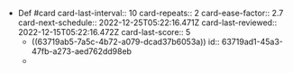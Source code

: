 - Def #card
  card-last-interval:: 10
  card-repeats:: 2
  card-ease-factor:: 2.7
  card-next-schedule:: 2022-12-25T05:22:16.471Z
  card-last-reviewed:: 2022-12-15T05:22:16.472Z
  card-last-score:: 5
	- ((63719ab5-7a5c-4b72-a079-dcad37b6053a))
	  id:: 63719ad1-45a3-47fb-a273-aed762dd98eb
	-